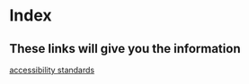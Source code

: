 <html>
  <head>
    <meta charset="utf 8">
    <title>Index</title>
    
  </head>
  <body>
  <h1> Index</h1>
  <h2> These links will give you the information</h2>
  <a href="https://github.com/vicenteferper1707/my--webpage/accessibility-standards.html">accessibility standards</a> <br>
 
  </body>
</html>
    
    
    
